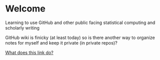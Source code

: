 # Welcome

Learning to use GitHub and other public facing statistical computing and scholarly writing

GitHub wiki is finicky (at least today) so is there another way to organize notes for myself and keep it private (in private repos)?

[What does this link do?](notes/a-note.html)

